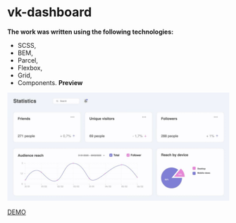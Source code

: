 # vk-dashboard
__The work was written using the following technologies:__ 
* SCSS,
* BEM,
* Parcel,
* Flexbox,
* Grid,
* Components.
__Preview__
<img src='preview.png'>

[DEMO]()
